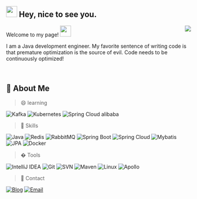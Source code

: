 ## <img src="https://emojis.slackmojis.com/emojis/images/1531849430/4246/blob-sunglasses.gif?1531849430" width="30"/> Hey, nice to see you.

<a href="https://github.com/yandongquan?tab=repositories">
<img align="right" src="https://github-readme-stats.vercel.app/api?username=yandongquan&show_icons=true&hide_border=true" />
</a>

Welcome to my page! <img src="https://camo.githubusercontent.com/35d3d11359a49bf12aebb834cc13fd81b95eff4e/68747470733a2f2f6d656469612e67697068792e636f6d2f6d656469612f6876524a434c467a6361737252346961377a2f67697068792e676966" width="30"/>

I am a Java development engineer. My favorite sentence of writing code is that premature optimization is the source of evil. Code needs to be continuously optimized!


<br>


## 🤦‍ About Me

> 😄 learning

![Kafka](https://img.shields.io/badge/-Kafka-007396?style=flat-square&logo=Kafka&logoColor=fff)
![Kubernetes](https://img.shields.io/badge/-Kubernetes-A69C00?style=flat-square&logo=Kubernetes&logoColor=fff)
![Spring Cloud alibaba](https://img.shields.io/badge/-Spring_Cloud_alibaba-8B2374?style=flat-square&logo=Spring&logoColor=fff)


> 🎉 Skills

![Java](https://img.shields.io/badge/-Java-777BB4?style=flat-square&logo=Java&logoColor=fff)
![Redis](https://img.shields.io/badge/-Redis-00733E?style=flat-square&logo=Redis&logoColor=fff)
![RabbitMQ](https://img.shields.io/badge/-RabbitMQ-3E94D1?style=flat-square&logo=RabbitMQ&logoColor=fff)
![Spring Boot](https://img.shields.io/badge/-Spring_Boot-5F9EA0?style=flat-square&logo=Spring&logoColor=fff)
![Spring Cloud](https://img.shields.io/badge/-Spring_Cloud-2E8B57?style=flat-square&logo=Spring&logoColor=fff)
![Mybatis](https://img.shields.io/badge/-Mybatis-FF8C00?style=flat-square&logo=Mybatis&logoColor=fff)
![JPA](https://img.shields.io/badge/-Spring_data_jpa-A52A2A?style=flat-square&logo=Spring&logoColor=fff)
![Docker](https://img.shields.io/badge/-Docker-2496ED?style=flat-square&logo=Docker&logoColor=fff)

> � Tools

![IntelliJ IDEA](https://img.shields.io/badge/-IntelliJ%20IDEA-000000?style=flat-square&logo=IntelliJ%20IDEA&logoColor=fff)
![Git](https://img.shields.io/badge/-Git-F05032?style=flat-square&logo=Git&logoColor=fff)
![SVN](https://img.shields.io/badge/-SVN-054ADA?style=flat-square&logo=Tata&logoColor=fff)
![Maven](https://img.shields.io/badge/-Maven-C71A36A?style=flat-square&logo=Apache%20Maven&logoColor=fff)
![Linux](https://img.shields.io/badge/-Linux-FCC624?style=flat-square&logo=Linux&logoColor=fff)
![Apollo](https://img.shields.io/badge/-Apollo-311C87?style=flat-square&logo=Apollo%20Graphql&logoColor=fff)

> 🐛 Contact

[![Blog](https://img.shields.io/badge/-https://yandongquan.github.io-4B8BF5?style=flat-square&logo=Blogger&logoColor=fff)](https://yandongquan.github.io)
[![Email](https://img.shields.io/badge/-yandongquanlove@gmail.com-D14836?style=flat-square&logo=Gmail&logoColor=fff)](mailto:yandongquanlove@gmail.com)

